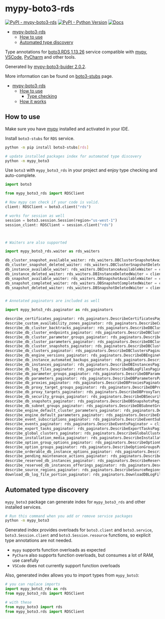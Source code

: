 # mypy-boto3-rds

[![PyPI - mypy-boto3-rds](https://img.shields.io/pypi/v/mypy-boto3-rds.svg?color=blue)](https://pypi.org/project/mypy-boto3-rds)
[![PyPI - Python Version](https://img.shields.io/pypi/pyversions/mypy-boto3-rds.svg?color=blue)](https://pypi.org/project/mypy-boto3-rds)
[![Docs](https://img.shields.io/readthedocs/mypy-boto3-builder.svg?color=blue)](https://mypy-boto3-builder.readthedocs.io/)

- [mypy-boto3-rds](#mypy-boto3-rds)
  - [How to use](#how-to-use)
  - [Automated type discovery](#automated-type-discovery)


Type annotations for
[boto3.RDS 1.13.26](https://boto3.amazonaws.com/v1/documentation/api/1.13.26/reference/services/rds.html#RDS) service
compatible with [mypy](https://github.com/python/mypy), [VSCode](https://code.visualstudio.com/),
[PyCharm](https://www.jetbrains.com/pycharm/) and other tools.

Generated by [mypy-boto3-buider 2.0.2](https://github.com/vemel/mypy_boto3_builder).

More information can be found on [boto3-stubs](https://pypi.org/project/boto3-stubs/) page.

- [mypy-boto3-rds](#mypy-boto3-rds)
  - [How to use](#how-to-use)
    - [Type checking](#type-checking)
  - [How it works](#how-it-works)

## How to use

Make sure you have [mypy](https://github.com/python/mypy) installed and activated in your IDE.

Install `boto3-stubs` for `RDS` service.

```bash
python -m pip install boto3-stubs[rds]

# update installed packages index for automated type discovery
python -m mypy_boto3
```

Use `boto3` with `mypy_boto3_rds` in your project and enjoy type checking and auto-complete.

```python
import boto3

from mypy_boto3_rds import RDSClient

# Now mypy can check if your code is valid.
client: RDSClient = boto3.client("rds")

# works for session as well
session = boto3.session.Session(region="us-west-1")
session_client: RDSClient = session.client("rds")



# Waiters are also supported

import mypy_boto3_rds.waiter as rds_waiters

db_cluster_snapshot_available_waiter: rds_waiters.DBClusterSnapshotAvailableWaiter = client.get_waiter("db_cluster_snapshot_available")
db_cluster_snapshot_deleted_waiter: rds_waiters.DBClusterSnapshotDeletedWaiter = client.get_waiter("db_cluster_snapshot_deleted")
db_instance_available_waiter: rds_waiters.DBInstanceAvailableWaiter = client.get_waiter("db_instance_available")
db_instance_deleted_waiter: rds_waiters.DBInstanceDeletedWaiter = client.get_waiter("db_instance_deleted")
db_snapshot_available_waiter: rds_waiters.DBSnapshotAvailableWaiter = client.get_waiter("db_snapshot_available")
db_snapshot_completed_waiter: rds_waiters.DBSnapshotCompletedWaiter = client.get_waiter("db_snapshot_completed")
db_snapshot_deleted_waiter: rds_waiters.DBSnapshotDeletedWaiter = client.get_waiter("db_snapshot_deleted")


# Annotated paginators are included as well

import mypy_boto3_rds.paginator as rds_paginators

describe_certificates_paginator: rds_paginators.DescribeCertificatesPaginator = client.get_paginator("describe_certificates")
describe_custom_availability_zones_paginator: rds_paginators.DescribeCustomAvailabilityZonesPaginator = client.get_paginator("describe_custom_availability_zones")
describe_db_cluster_backtracks_paginator: rds_paginators.DescribeDBClusterBacktracksPaginator = client.get_paginator("describe_db_cluster_backtracks")
describe_db_cluster_endpoints_paginator: rds_paginators.DescribeDBClusterEndpointsPaginator = client.get_paginator("describe_db_cluster_endpoints")
describe_db_cluster_parameter_groups_paginator: rds_paginators.DescribeDBClusterParameterGroupsPaginator = client.get_paginator("describe_db_cluster_parameter_groups")
describe_db_cluster_parameters_paginator: rds_paginators.DescribeDBClusterParametersPaginator = client.get_paginator("describe_db_cluster_parameters")
describe_db_cluster_snapshots_paginator: rds_paginators.DescribeDBClusterSnapshotsPaginator = client.get_paginator("describe_db_cluster_snapshots")
describe_db_clusters_paginator: rds_paginators.DescribeDBClustersPaginator = client.get_paginator("describe_db_clusters")
describe_db_engine_versions_paginator: rds_paginators.DescribeDBEngineVersionsPaginator = client.get_paginator("describe_db_engine_versions")
describe_db_instance_automated_backups_paginator: rds_paginators.DescribeDBInstanceAutomatedBackupsPaginator = client.get_paginator("describe_db_instance_automated_backups")
describe_db_instances_paginator: rds_paginators.DescribeDBInstancesPaginator = client.get_paginator("describe_db_instances")
describe_db_log_files_paginator: rds_paginators.DescribeDBLogFilesPaginator = client.get_paginator("describe_db_log_files")
describe_db_parameter_groups_paginator: rds_paginators.DescribeDBParameterGroupsPaginator = client.get_paginator("describe_db_parameter_groups")
describe_db_parameters_paginator: rds_paginators.DescribeDBParametersPaginator = client.get_paginator("describe_db_parameters")
describe_db_proxies_paginator: rds_paginators.DescribeDBProxiesPaginator = client.get_paginator("describe_db_proxies")
describe_db_proxy_target_groups_paginator: rds_paginators.DescribeDBProxyTargetGroupsPaginator = client.get_paginator("describe_db_proxy_target_groups")
describe_db_proxy_targets_paginator: rds_paginators.DescribeDBProxyTargetsPaginator = client.get_paginator("describe_db_proxy_targets")
describe_db_security_groups_paginator: rds_paginators.DescribeDBSecurityGroupsPaginator = client.get_paginator("describe_db_security_groups")
describe_db_snapshots_paginator: rds_paginators.DescribeDBSnapshotsPaginator = client.get_paginator("describe_db_snapshots")
describe_db_subnet_groups_paginator: rds_paginators.DescribeDBSubnetGroupsPaginator = client.get_paginator("describe_db_subnet_groups")
describe_engine_default_cluster_parameters_paginator: rds_paginators.DescribeEngineDefaultClusterParametersPaginator = client.get_paginator("describe_engine_default_cluster_parameters")
describe_engine_default_parameters_paginator: rds_paginators.DescribeEngineDefaultParametersPaginator = client.get_paginator("describe_engine_default_parameters")
describe_event_subscriptions_paginator: rds_paginators.DescribeEventSubscriptionsPaginator = client.get_paginator("describe_event_subscriptions")
describe_events_paginator: rds_paginators.DescribeEventsPaginator = client.get_paginator("describe_events")
describe_export_tasks_paginator: rds_paginators.DescribeExportTasksPaginator = client.get_paginator("describe_export_tasks")
describe_global_clusters_paginator: rds_paginators.DescribeGlobalClustersPaginator = client.get_paginator("describe_global_clusters")
describe_installation_media_paginator: rds_paginators.DescribeInstallationMediaPaginator = client.get_paginator("describe_installation_media")
describe_option_group_options_paginator: rds_paginators.DescribeOptionGroupOptionsPaginator = client.get_paginator("describe_option_group_options")
describe_option_groups_paginator: rds_paginators.DescribeOptionGroupsPaginator = client.get_paginator("describe_option_groups")
describe_orderable_db_instance_options_paginator: rds_paginators.DescribeOrderableDBInstanceOptionsPaginator = client.get_paginator("describe_orderable_db_instance_options")
describe_pending_maintenance_actions_paginator: rds_paginators.DescribePendingMaintenanceActionsPaginator = client.get_paginator("describe_pending_maintenance_actions")
describe_reserved_db_instances_paginator: rds_paginators.DescribeReservedDBInstancesPaginator = client.get_paginator("describe_reserved_db_instances")
describe_reserved_db_instances_offerings_paginator: rds_paginators.DescribeReservedDBInstancesOfferingsPaginator = client.get_paginator("describe_reserved_db_instances_offerings")
describe_source_regions_paginator: rds_paginators.DescribeSourceRegionsPaginator = client.get_paginator("describe_source_regions")
download_db_log_file_portion_paginator: rds_paginators.DownloadDBLogFilePortionPaginator = client.get_paginator("download_db_log_file_portion")
```

## Automated type discovery

`mypy_boto3` package can generate index for `mypy_boto3_rds` and other installed services.

```bash
# Run this command when you add or remove service packages
python -m mypy_boto3
```

Generated index provides overloads for `boto3.client` and `boto3.service`,
`boto3.Session.client` and `boto3.Session.resource` functions,
so explicit type annotations are not needed.

- `mypy` supports function overloads as expected
- `PyCharm` also supports function overloads, but consumes a lot of RAM, use carefully
- `VSCode` does not currently support function overloads

Also, generated index allows you to import types from `mypy_boto3`:

```python
# you can replace imports
import mypy_boto3_rds as rds
from mypy_boto3_rds import RDSClient

# with these
from mypy_boto3 import rds
from mypy_boto3.rds import RDSClient
```